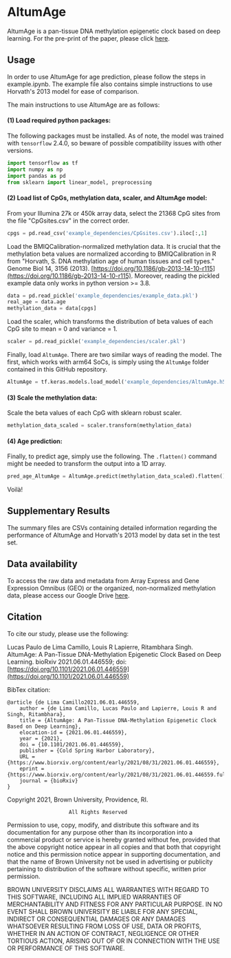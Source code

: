 # AltumAge

AltumAge is a pan-tissue DNA methylation epigenetic clock based on deep learning. For the pre-print of the paper, please click [here](https://www.biorxiv.org/content/10.1101/2021.06.01.446559v5).

## Usage

In order to use AltumAge for age prediction, please follow the steps in example.ipynb. The example file also contains simple instructions to use Horvath's 2013 model for ease of comparison.

The main instructions to use AltumAge are as follows:

#### (1) Load required python packages:

The following packages must be installed. As of note, the model was trained with ```tensorflow``` 2.4.0, so beware of possible compatibility issues with other versions.

```python
import tensorflow as tf
import numpy as np
import pandas as pd
from sklearn import linear_model, preprocessing
```

#### (2) Load list of CpGs, methylation data, scaler, and AltumAge model:

From your Illumina 27k or 450k array data, select the 21368 CpG sites from the file "CpGsites.csv" in the correct order.

```python
cpgs = pd.read_csv('example_dependencies/CpGsites.csv').iloc[:,1]
```

Load the BMIQCalibration-normalized methylation data. It is crucial that the methylation beta values are normalized according to BMIQCalibration in R from "Horvath, S. DNA methylation age of human tissues and cell types." Genome Biol 14, 3156 (2013). [https://doi.org/10.1186/gb-2013-14-10-r115](https://doi.org/10.1186/gb-2013-14-10-r115). Moreover, reading the pickled example data only works in python version >= 3.8.

```python
data = pd.read_pickle('example_dependencies/example_data.pkl')
real_age = data.age
methylation_data = data[cpgs]
```

Load the scaler, which transforms the distribution of beta values of each CpG site to mean = 0 and variance = 1.

```python
scaler = pd.read_pickle('example_dependencies/scaler.pkl')
```

Finally, load ```AltumAge```. There are two similar ways of reading the model. The first, which works with arm64 SoCs, is simply using the ```AltumAge``` folder contained in this GitHub repository.

```python
AltumAge = tf.keras.models.load_model('example_dependencies/AltumAge.h5')
```

#### (3) Scale the methylation data:

Scale the beta values of each CpG with sklearn robust scaler.

```python
methylation_data_scaled = scaler.transform(methylation_data)
```

#### (4) Age prediction:

Finally, to predict age, simply use the following. The ```.flatten()``` command might be needed to transform the output into a 1D array.

```python
pred_age_AltumAge = AltumAge.predict(methylation_data_scaled).flatten()
```

Voilà!


## Supplementary Results

The summary files are CSVs containing detailed information regarding the performance of AltumAge and Horvath's 2013 model by data set in the test set.

## Data availability

To access the raw data and metadata from Array Express and Gene Expression Omnibus (GEO) or the organized, non-normalized methylation data, please access our Google Drive [here](https://drive.google.com/drive/folders/1RH2JYmhOmsScaj_WMQfVwYjubkNTh5Oq?usp=sharing_eip&ts=60c67fb4).

## Citation

To cite our study, please use the following:

Lucas Paulo de Lima Camillo, Louis R Lapierre, Ritambhara Singh. AltumAge: A Pan-Tissue DNA-Methylation Epigenetic Clock Based on Deep Learning. bioRxiv 2021.06.01.446559; doi: [https://doi.org/10.1101/2021.06.01.446559](https://doi.org/10.1101/2021.06.01.446559)

BibTex citation:
```
@article {de Lima Camillo2021.06.01.446559,
	author = {de Lima Camillo, Lucas Paulo and Lapierre, Louis R and Singh, Ritambhara},
	title = {AltumAge: A Pan-Tissue DNA-Methylation Epigenetic Clock Based on Deep Learning},
	elocation-id = {2021.06.01.446559},
	year = {2021},
	doi = {10.1101/2021.06.01.446559},
	publisher = {Cold Spring Harbor Laboratory},
	URL = {https://www.biorxiv.org/content/early/2021/08/31/2021.06.01.446559},
	eprint = {https://www.biorxiv.org/content/early/2021/08/31/2021.06.01.446559.full.pdf},
	journal = {bioRxiv}
}
```

Copyright 2021, Brown University, Providence, RI.

                        All Rights Reserved

Permission to use, copy, modify, and distribute this software and
its documentation for any purpose other than its incorporation into a
commercial product or service is hereby granted without fee, provided
that the above copyright notice appear in all copies and that both
that copyright notice and this permission notice appear in supporting
documentation, and that the name of Brown University not be used in
advertising or publicity pertaining to distribution of the software
without specific, written prior permission.

BROWN UNIVERSITY DISCLAIMS ALL WARRANTIES WITH REGARD TO THIS SOFTWARE,
INCLUDING ALL IMPLIED WARRANTIES OF MERCHANTABILITY AND FITNESS FOR ANY
PARTICULAR PURPOSE.  IN NO EVENT SHALL BROWN UNIVERSITY BE LIABLE FOR
ANY SPECIAL, INDIRECT OR CONSEQUENTIAL DAMAGES OR ANY DAMAGES
WHATSOEVER RESULTING FROM LOSS OF USE, DATA OR PROFITS, WHETHER IN AN
ACTION OF CONTRACT, NEGLIGENCE OR OTHER TORTIOUS ACTION, ARISING OUT OF
OR IN CONNECTION WITH THE USE OR PERFORMANCE OF THIS SOFTWARE.

